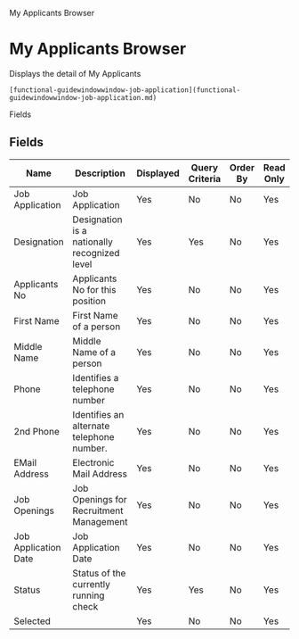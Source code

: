 
My Applicants Browser
# My Applicants Browser


Displays the detail of My Applicants

```
[functional-guidewindowwindow-job-application](functional-guidewindowwindow-job-application.md)
```

Fields
## Fields




Name                 | Description                                  | Displayed | Query Criteria | Order By | Read Only | Mandatory
-------------------- | -------------------------------------------- | --------- | -------------- | -------- | --------- | ---------
Job Application      | Job Application                              | Yes       | No             | No       | Yes       | No       
Designation          | Designation is a nationally recognized level | Yes       | Yes            | No       | Yes       | No       
Applicants No        | Applicants No for this position              | Yes       | No             | No       | Yes       | No       
First Name           | First Name of a person                       | Yes       | No             | No       | Yes       | No       
Middle Name          | Middle Name of a person                      | Yes       | No             | No       | Yes       | No       
Phone                | Identifies a telephone number                | Yes       | No             | No       | Yes       | No       
2nd Phone            | Identifies an alternate telephone number.    | Yes       | No             | No       | Yes       | No       
EMail Address        | Electronic Mail Address                      | Yes       | No             | No       | Yes       | No       
Job Openings         | Job Openings for Recruitment Management      | Yes       | No             | No       | Yes       | No       
Job Application Date | Job Application Date                         | Yes       | No             | No       | Yes       | No       
Status               | Status of the currently running check        | Yes       | Yes            | No       | Yes       | No       
Selected             |                                              | Yes       | No             | No       | Yes       | No       
